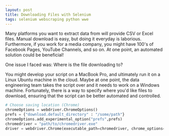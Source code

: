 ```yaml
---
layout: post
title: Downloading Files with Selenium
tags: selenium webscraping python wwe
---
```



Many platforms you want to extract data from will provide CSV or Excel files.  Manual download is
easy, but doing it everyday is laborious.  Furthermore, if you work for a media company, you might have 100's
of Facebook Pages, YouTube Channels, and so on.  At one point, an automated solution could be beneficial!

One issue I faced was: Where is the file downloading to?

You might develop your script on a MacBook Pro, and ultimately run it on a Linux Ubuntu machine
in the cloud.  Maybe at one point, the data engineering team takes the script over and it
needs to work on a Windows machine.  Fortunately, there is a way to specify where you'd like
files to download, ensuring that the script can be better automated and controlled.

```python
# Choose saving location (Chrome)
chromeOptions = webdriver.ChromeOptions()
prefs = {"download.default_directory" : "/some/path"}
chromeOptions.add_experimental_option("prefs",prefs)
chromedriver = "path/to/chromedriver.exe"
driver = webdriver.Chrome(executable_path=chromedriver, chrome_options=chromeOptions)
```

